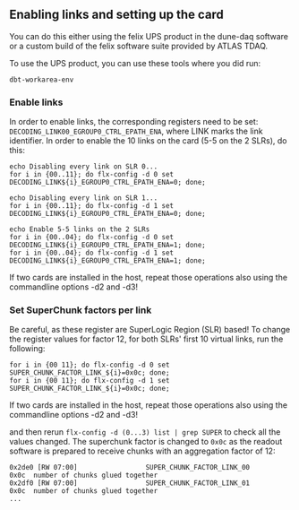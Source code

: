 ## Enabling links and setting up the card

You can do this either using the felix UPS product in the dune-daq software or a custom build of the felix software suite provided by ATLAS TDAQ.

To use the UPS product, you can use these tools where you did run:
```
dbt-workarea-env
```

### Enable links
In order to enable links, the corresponding registers need to be set: `DECODING_LINK00_EGROUP0_CTRL_EPATH_ENA`, where LINK marks the link identifier. In order to enable the 10 links on the card (5-5 on the 2 SLRs), do this:

```
echo Disabling every link on SLR 0...
for i in {00..11}; do flx-config -d 0 set DECODING_LINK${i}_EGROUP0_CTRL_EPATH_ENA=0; done;

echo Disabling every link on SLR 1...
for i in {00..11}; do flx-config -d 1 set DECODING_LINK${i}_EGROUP0_CTRL_EPATH_ENA=0; done;

echo Enable 5-5 links on the 2 SLRs
for i in {00..04}; do flx-config -d 0 set DECODING_LINK${i}_EGROUP0_CTRL_EPATH_ENA=1; done;
for i in {00..04}; do flx-config -d 1 set DECODING_LINK${i}_EGROUP0_CTRL_EPATH_ENA=1; done;

```
If two cards are installed in the host, repeat those operations also using the commandline options -d2 and -d3!
### Set SuperChunk factors per link
Be careful, as these register are SuperLogic Region (SLR) based! To change the register values for factor 12, for both SLRs' first 10 virtual links, run the following:
```
for i in {00 11}; do flx-config -d 0 set SUPER_CHUNK_FACTOR_LINK_${i}=0x0c; done;
for i in {00 11}; do flx-config -d 1 set SUPER_CHUNK_FACTOR_LINK_${i}=0x0c; done;

```
If two cards are installed in the host, repeat those operations also using the commandline options -d2 and -d3!

and then rerun `flx-config -d (0...3) list | grep SUPER` to check all the values changed. The superchunk factor is changed to `0x0c` as the readout software is prepared to receive chunks with an aggregation factor of 12:
```
0x2de0 [RW 07:00]                 SUPER_CHUNK_FACTOR_LINK_00                0x0c  number of chunks glued together
0x2df0 [RW 07:00]                 SUPER_CHUNK_FACTOR_LINK_01                0x0c  number of chunks glued together
...
```

